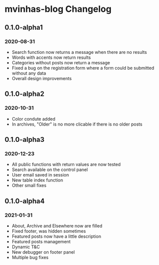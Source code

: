 # mvinhas-blog Changelog

## 0.1.0-alpha1
### 2020-08-31
- Search function now returns a message when there are no results
- Words with accents now return results
- Categories without posts now return a message
- Fixed a bug on the registration form where a form could be submitted without any data
- Overall design improvements

## 0.1.0-alpha2
### 2020-10-31
- Color condute added
- In archives, "Older" is no more clicable if there is no older posts

## 0.1.0-alpha3
### 2020-12-23
- All public functions with return values are now tested
- Search available on the control panel
- User email saved in session
- New table index function
- Other small fixes

## 0.1.0-alpha4
### 2021-01-31
- About, Archive and Elsewhere now are filled
- Fixed footer, was hidden sometimes
- Featured posts now have a little description
- Featured posts management
- Dynamic T&C
- New debugger on footer panel
- Multiple bug fixes